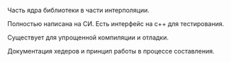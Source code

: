 Часть ядра библиотеки в части интерполяции. 

Полностью написана на СИ. Есть интерфейс на с++ для тестирования.

Существует для упрощенной компиляции и отладки.

Документация хедеров и принцип работы в процессе составления.
